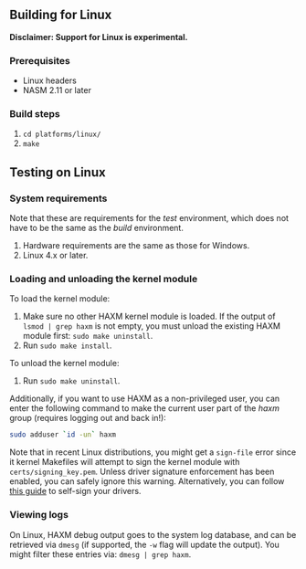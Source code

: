 ## Building for Linux

**Disclaimer: Support for Linux is experimental.**

### Prerequisites
* Linux headers
* NASM 2.11 or later

### Build steps
1. `cd platforms/linux/`
1. `make`

## Testing on Linux
### System requirements
Note that these are requirements for the _test_ environment, which does not
have to be the same as the _build_ environment.

1. Hardware requirements are the same as those for Windows.
1. Linux 4.x or later.

### Loading and unloading the kernel module
To load the kernel module:
1. Make sure no other HAXM kernel module is loaded. If the output of
`lsmod | grep haxm` is not empty, you must unload the existing HAXM module
first: `sudo make uninstall`.
1. Run `sudo make install`.

To unload the kernel module:
1. Run `sudo make uninstall`.

Additionally, if you want to use HAXM as a non-privileged user,
you can enter the following command to make the current user
part of the *haxm* group (requires logging out and back in!):

```bash
sudo adduser `id -un` haxm
```

Note that in recent Linux distributions, you might get a `sign-file` error
since it kernel Makefiles will attempt to sign the kernel module with
`certs/signing_key.pem`. Unless driver signature enforcement has been enabled,
you can safely ignore this warning. Alternatively, you can follow
[this guide][linux-module-signing] to self-sign your drivers.

### Viewing logs
On Linux, HAXM debug output goes to the system log database, and can be
retrieved via `dmesg` (if supported, the `-w` flag will update the output).
You might filter these entries via: `dmesg | grep haxm`.

[linux-module-signing]: https://www.kernel.org/doc/html/v4.18/admin-guide/module-signing.html
